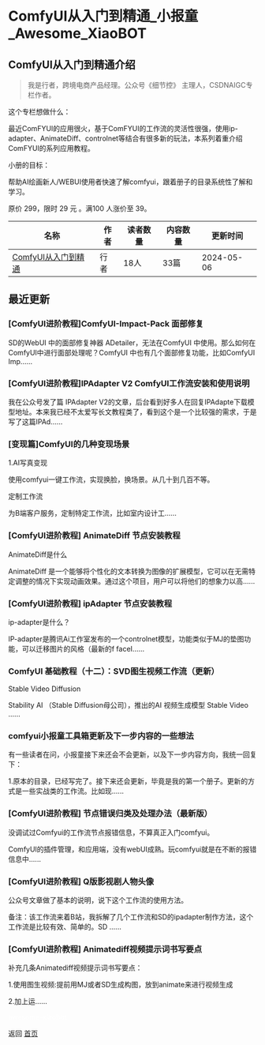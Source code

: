 # ComfyUI从入门到精通_小报童_Awesome_XiaoBOT

## ComfyUI从入门到精通介绍
> 我是行者，跨境电商产品经理。公众号《细节控》 主理人，CSDNAIGC专栏作者。    
    
这个专栏想做什么：    
    
最近ComFYUI的应用很火，基于ComFYUI的工作流的灵活性很强，使用ip-  
adapter、AnimateDiff、controlnet等结合有很多新的玩法，本系列着重介绍ComFYUI的系列应用教程。    
    
小册的目标：    
    
帮助AI绘画新人/WEBUI使用者快速了解comfyui，跟着册子的目录系统性了解和学习。    
    
原价 299，限时 29 元 。满100 人涨价至 39。  
  


|名称|作者|读者数量|内容数量|更新时间|
|---|---|---|---|---|
|[ComfyUI从入门到精通](https://xiaobot.net/p/comfyui?refer=0b133df9-27dc-423b-8101-639049001c13)|行者|18人|33篇|2024-05-06|

## 最近更新
### [ComfyUI进阶教程]ComfyUI-Impact-Pack 面部修复

SD的WebUI 中的面部修复神器 ADetailer，无法在ComfyUI 中使用。那么如何在ComfyUI中进行面部处理呢？ComfyUI
中也有几个面部修复功能，比如ComfyUI Imp......

### [ComfyUI进阶教程]IPAdapter V2 ComfyUI工作流安装和使用说明

我在公众号发了篇 IPAdapter
V2的文章，后台看到好多人在回复IPAdapte下载模型地址。本来我已经不太爱写长文教程类了，看到这个是一个比较强的需求，于是写了这篇IPAd......

### [变现篇]ComfyUI的几种变现场景

1.AI写真变现

使用comfyui一键工作流，实现换脸，换场景。从几十到几百不等。

定制工作流

为B端客户服务，定制特定工作流，比如室内设计工......

### [ComfyUI进阶教程] AnimateDiff 节点安装教程

AnimateDiff是什么

AnimateDiff
是一个能够将个性化的文本转换为图像的扩展模型，它可以在无需特定调整的情况下实现动画效果。通过这个项目，用户可以将他们的想象力以高......

### [ComfyUI进阶教程] ipAdapter 节点安装教程

ip-adapter是什么？

IP-adapter是腾讯Ai工作室发布的一个controlnet模型，功能类似于MJ的垫图功能，可以迁移图片的风格（最新的f faceI......

### ComfyUI 基础教程（十二）：SVD图生视频工作流（更新）

Stable Video Diffusion

Stability AI （Stable Diffusion母公司），推出的AI 视频生成模型 Stable Video ......

### comfyui小报童工具箱更新及下一步内容的一些想法

有一些读者在问，小报童接下来还会不会更新，以及下一步内容方向，我统一回复下：

1.原本的目录，已经写完了。接下来还会更新，毕竟是我的第一个册子。更新的方式是一些实战类的工作流。比如现......

### [ComfyUI进阶教程] 节点错误归类及处理办法（最新版）

没调试过Comfyui的工作流节点报错信息，不算真正入门comfyui。

ComfyUI的插件管理，和应用端，没有webUI成熟。玩comfyui就是在不断的报错信息中......

### [ComfyUI进阶教程] Q版影视剧人物头像

公众号文章做了基本的说明，说下这个工作流的使用方法。

备注：该工作流来着B站，我拆解了几个工作流和SD的ipadapter制作方法，这个工作流是比较有效、简单的。SD ......

### [ComfyUI进阶教程] Animatediff视频提示词书写要点

补充几条Animatediff视频提示词书写要点：

1.使用图生视频:提前用MJ或者SD生成构图，放到animate来进行视频生成

2.加上运......


<a href="https://github.com/Reno9527/awesome-xiaobot" style="color: white; text-decoration: none;">awesome-xiaobot</a>

返回 [首页](../README.md)
